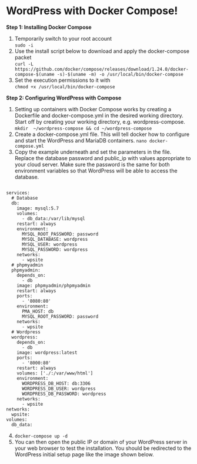 # WordPress with Docker Compose!
**Step 1: Installing Docker Compose**  
1. Temporarily switch to your root account  
```sudo -i```  
2. Use the install script below to download and apply the docker-compose packet  
```curl -L https://github.com/docker/compose/releases/download/1.24.0/docker-compose-$(uname -s)-$(uname -m) -o /usr/local/bin/docker-compose```  
3. Set the execution permissions to it with  
```chmod +x /usr/local/bin/docker-compose```  

**Step 2: Configuring WordPress with Compose**
1. Setting up containers with Docker Compose works by creating a Dockerfile and docker-compose.yml in the desired working directory. Start off by creating your working directory, e.g. wordpress-compose.  
```mkdir  ~/wordpress-compose && cd ~/wordpress-compose```  
2. Create a docker-compose.yml file. This will tell docker how to configure and start the WordPress and MariaDB containers.
```nano docker-compose.yml```  
3. Copy the example underneath and set the parameters in the file. Replace the database password and public_ip with values appropriate to your cloud server. Make sure the password is the same for both environment variables so that WordPress will be able to access the database.  
```version: '3'

services:
  # Database
  db:
    image: mysql:5.7
    volumes:
      - db_data:/var/lib/mysql
    restart: always
    environment:
      MYSQL_ROOT_PASSWORD: password
      MYSQL_DATABASE: wordpress
      MYSQL_USER: wordpress
      MYSQL_PASSWORD: wordpress
    networks:
      - wpsite
  # phpmyadmin
  phpmyadmin:
    depends_on:
      - db
    image: phpmyadmin/phpmyadmin
    restart: always
    ports:
      - '8080:80'
    environment:
      PMA_HOST: db
      MYSQL_ROOT_PASSWORD: password 
    networks:
      - wpsite
  # Wordpress
  wordpress:
    depends_on:
      - db
    image: wordpress:latest
    ports:
      - '8000:80'
    restart: always
    volumes: ['./:/var/www/html']
    environment:
      WORDPRESS_DB_HOST: db:3306
      WORDPRESS_DB_USER: wordpress
      WORDPRESS_DB_PASSWORD: wordpress
    networks:
      - wpsite
networks:
  wpsite:
volumes:
  db_data: 
 ```
 4. ```docker-compose up -d```  
 5. You can then open the public IP or domain of your WordPress server in your web browser to test the installation. You should be redirected to the WordPress initial setup page like the image shown below.  
   
 
     

